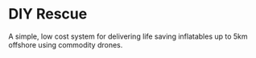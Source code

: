 DIY Rescue
==========

A simple, low cost system for delivering life saving inflatables up to 5km
offshore using commodity drones.

